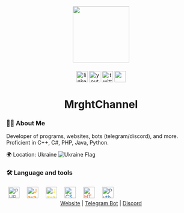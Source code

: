 <div align="center">
  <img height="150" src="https://github.com/MrghtChannel/MrghtChannel/blob/main/assets/mrghtchannel.gif"/>
</div>

###

<div align="center">
  <img src="https://img.shields.io/badge/logo-gitlab-blue?logo=gitlab" height="30" alt="linkedin logo"  />
  <img src="https://img.shields.io/static/v1?message=Youtube&logo=youtube&label=&color=FF0000&logoColor=white&labelColor=&style=for-the-badge" height="30" alt="youtube logo"  />
  <img src="https://img.shields.io/static/v1?message=Twitter&logo=twitter&label=&color=1DA1F2&logoColor=white&labelColor=&style=for-the-badge" height="30" alt="twitter logo"  />
    <img src="https://img.shields.io/badge/Facebook-1877F2?style=for-the-badge&logo=facebook&logoColor=white" height="30" />
</div>

###

<h1 align="center">MrghtChannel</h1>

###

<h3 align="left">👩‍💻  About Me</h3>

Developer of programs, websites, bots (telegram/discord), and more. Proficient in C++, C#, PHP, Java, Python.

🌍 Location: Ukraine ![Ukraine Flag](https://emojipedia-us.s3.dualstack.us-west-1.amazonaws.com/thumbs/240/apple/271/flag-ukraine_1f1fa-1f1e6.png)

###

<h3 align="left">🛠 Language and tools</h3>

<div style="display: flex; flex-wrap: wrap; gap: 10px;">
  <a href="https://www.php.net/" target="_blank" style="text-decoration: none; color: #777BB4; padding: 5px; border-radius: 5px;">
    <img src="https://img.shields.io/badge/PHP-777BB4?style=for-the-badge&logo=php&logoColor=white" height="30" alt="PHP logo" />
  </a>

  <a href="https://www.java.com/" target="_blank" style="text-decoration: none; color: #ED8B00; padding: 5px; border-radius: 5px;">
    <img src="https://img.shields.io/badge/Java-ED8B00?style=for-the-badge&logo=java&logoColor=white" height="30" alt="Java logo" />
  </a>

  <a href="https://developer.mozilla.org/en-US/docs/Web/JavaScript" target="_blank" style="text-decoration: none; color: #F7DF1E; padding: 5px; border-radius: 5px;">
    <img src="https://img.shields.io/badge/JavaScript-F7DF1E?style=for-the-badge&logo=javascript&logoColor=black" height="30" alt="JavaScript logo" />
  </a>

  <a href="https://developer.mozilla.org/en-US/docs/Web/CSS" target="_blank" style="text-decoration: none; color: #1572B6; padding: 5px; border-radius: 5px;">
    <img src="https://img.shields.io/badge/CSS3-1572B6?style=for-the-badge&logo=css3&logoColor=white" height="30" alt="CSS3 logo" />
  </a>

  <a href="https://developer.mozilla.org/en-US/docs/Web/HTML" target="_blank" style="text-decoration: none; color: #E34F26; padding: 5px; border-radius: 5px;">
    <img src="https://img.shields.io/badge/HTML5-E34F26?style=for-the-badge&logo=html5&logoColor=white" height="30" alt="HTML5 logo" />
  </a>

  <a href="https://www.python.org/" target="_blank" style="text-decoration: none; color: #3776AB; padding: 5px; border-radius: 5px;">
    <img src="https://img.shields.io/badge/Python-3776AB?style=for-the-badge&logo=python&logoColor=white" height="30" alt="Python logo" />
  </a>
</div>

<div align="center">
  <a href="https://mrghtchannel.github.io/Website-MrghtChannel/">Website</a> | <a href="https://t.me/MrghtChannel_Bot">Telegram Bot</a> | <a href="https://discord.gg/tzxWUqp2mN">Discord</a>
</div>
